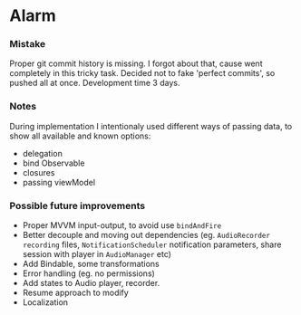 # Alarm

### Mistake

Proper git commit history is missing. I forgot about that, cause went completely in this tricky task. Decided not to fake 'perfect commits', so pushed all at once. 
Development time 3 days.

### Notes

During implementation I intentionaly used different ways of passing data, to show all available and known options:
- delegation
- bind Observable
- closures
- passing viewModel

### Possible future improvements

- Proper MVVM input-output, to avoid use `bindAndFire`
- Better decouple and moving out dependencies (eg. `AudioRecorder recording` files, `NotificationScheduler` notification parameters, share session with player in `AudioManager` etc)
- Add Bindable, some transformations
- Error handling (eg. no permissions)
- Add states to Audio player, recorder.
- Resume approach to modify
- Localization

